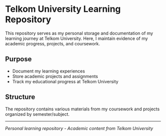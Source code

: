 # Telkom University Learning Repository
This repository serves as my personal storage and documentation of my learning journey at Telkom University. Here, I maintain evidence of my academic progress, projects, and coursework.

## Purpose
- Document my learning experiences
- Store academic projects and assignments
- Track my educational progress at Telkom University

## Structure
The repository contains various materials from my coursework and projects organized by semester/subject.

---
*Personal learning repository - Academic content from Telkom University*